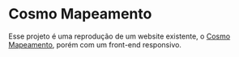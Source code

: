 # Cosmo Mapeamento

Esse projeto é uma reprodução de um website existente, o [Cosmo Mapeamento](https://www.cosmomapeamento.com.br), porém com um front-end responsivo.
